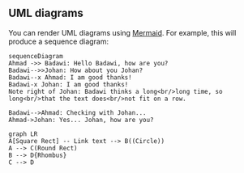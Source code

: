 ## UML diagrams

You can render UML diagrams using [Mermaid](https://mermaidjs.github.io/). For example, this will produce a sequence diagram:

```mermaid
sequenceDiagram
Ahmad ->> Badawi: Hello Badawi, how are you?
Badawi-->>Johan: How about you Johan?
Badawi--x Ahmad: I am good thanks!
Badawi-x Johan: I am good thanks!
Note right of Johan: Badawi thinks a long<br/>long time, so long<br/>that the text does<br/>not fit on a row.

Badawi-->Ahmad: Checking with Johan...
Ahmad->Johan: Yes... Johan, how are you?
```

```mermaid
graph LR
A[Square Rect] -- Link text --> B((Circle))
A --> C(Round Rect)
B --> D{Rhombus}
C --> D
```
